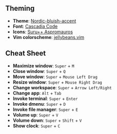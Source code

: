 ## Theming
* **Theme**: [Nordic-bluish-accent](https://www.gnome-look.org/p/1267246/)
* **Font**: [Cascadia Code](https://github.com/microsoft/cascadia-code)
* **Icons**: [Suru++ Aspromauros](https://github.com/gusbemacbe/suru-plus-aspromauros)
* **Vim colorscheme**: [jellybeans.vim](https://github.com/nanotech/jellybeans.vim)

## Cheat Sheet
* **Maximize window**: `Super` + `M`
* **Close window**: `Super` + `Q`
* **Move window**: `Super` + `Mouse Left Drag`
* **Resize window**: `Super` + `Mouse Right Drag`
* **Change workspace**: `Super` + `Arrow Left/Right`
* **Change app**: `Alt` + `Tab`
* **Invoke terminal**: `Super` + `Enter`
* **Invoke dmenu**: `Super` + `D`
* **Invoke file manager**: `Super` + `E`
* **Volume up**: `Super` + `V`
* **Volume down**: `Super` + `Shift` + `V`
* **Show clock**: `Super` + `C`

